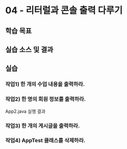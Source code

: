 # 04 - 리터럴과 콘솔 출력 다루기

## 학습 목표

## 실습 소스 및 결과

## 실습

### 작업1) 한 개의 수업 내용을 출력하라.


### 작업2) 한 명의 회원 정보를 출력하라.

App2.java 실행 결과



### 작업3) 한 개의 게시글을 출력하라.



### 작업4) AppTest 클래스를 삭제하라.



